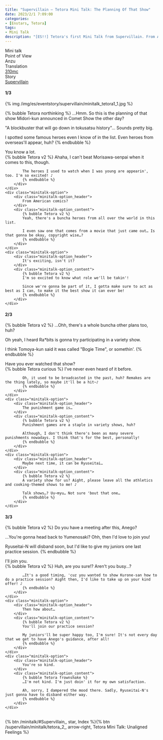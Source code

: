 ```yaml
---
title: "Supervillain – Tetora Mini Talk: The Planning Of That Show"
date: 2023/2/1 7:09:00
categories:
- [Enstars, Tetora]
tags:
- Mini Talk
description: "[ES!!] Tetora's first Mini Talk from Supervillain. From Anzu's POV."
---
```

<div class="three-wrapper" style="--storyColor:#965e7d;--storyColor-rgb:150,94,125;--storyColor-h:326.8;--storyColor-s: 23%;--storyColor-l:47.8%;">
    <div class="info-area">
        <div class="info">
            <div class="info-item characters">
                <div class="label">
                    Mini talk
                </div>
                <div class="value">
								<a href="/categories/Enstars/Tetora" character="Tetora"></a>
                </div>
            </div>
            <div class="info-item one">
                <div class="label">
                    Point of View
                </div>
                <div class="value">
                    Anzu
                </div>
            </div>
            <div class="info-item two">
                <div class="label">
                    Translation
                </div>
                <div class="value">
                    <a href="/about">310mc</a>
                </div>
            </div>
            <div class="info-item three">
                <div class="label">
                   Story
                </div>
                <div class="value">
                    <a href="/supervillain">Supervillain</a>
                </div>
            </div>
        </div>
    </div>
</div>

<!-- more -->

#### <div mt="rare"></div> 1/3

{% img /img/es/eventstory/supervillain/minitalk_tetora1_1.jpg %}

{% bubble Tetora northinking %}
…Hmm. So this is the planning of that show Midori-kun announced in Comet Show the other day?

"A blockbuster that will go down in tokusatsu history"… Sounds pretty big.

I spotted some famous heroes even I know of in the list. Even heroes from overseas'll appear, huh?
{% endbubble %}

<div class="minitalk" character="Anzu">
    <div class="minitalk-option">
        <div class="minitalk-option_header">
            You know a lot.
        </div>
        <div class="minitalk-option_content">
            {% bubble Tetora v2 %}
            Ahaha, I can't beat Morisawa-senpai when it comes to this, though.

            The heroes I used to watch when I was young are appearin', too. I'm so excited! ♪
			{% endbubble %}
        </div>
    </div>
    <div class="minitalk-option">
        <div class="minitalk-option_header">
            From American comics?
        </div>
        <div class="minitalk-option_content">
            {% bubble Tetora v2 %}
            Yeah, there's a buncha heroes from all over the world in this list.

            I even saw one that comes from a movie that just came out… Is that gonna be okay, copyright wise…?
			{% endbubble %}
        </div>
    </div>
    <div class="minitalk-option">
        <div class="minitalk-option_header">
            It's exciting, isn't it?
        </div>
        <div class="minitalk-option_content">
            {% bubble Tetora v2 %}
            I'm so excited to know what role we'll be takin'!

            Since we're gonna be part of it, I gotta make sure to act as best as I can, to make it the best show it can ever be!
			{% endbubble %}
        </div>
    </div>
</div>

#### <div mt="rare"></div> 2/3

{% bubble Tetora v2 %}
…Ohh, there's a whole buncha other plans too, huh?

Oh yeah, I heard Ra*bits is gonna try participating in a variety show.

I think Tomoya-kun said it was called "Bogie Time", or somethin'.
{% endbubble %}

<div class="minitalk" character="Anzu">
    <div class="minitalk-option">
        <div class="minitalk-option_header">
            Have you ever watched that show?
        </div>
        <div class="minitalk-option_content">
            {% bubble Tetora curious %}
            I've never even heard of it before.

            Oh, it used to be broadcasted in the past, huh? Remakes are the thing lately, so maybe it'll be a hit~♪
			{% endbubble %}
        </div>
    </div>
    <div class="minitalk-option">
        <div class="minitalk-option_header">
            The punishment game is…
        </div>
        <div class="minitalk-option_content">
            {% bubble Tetora v2 %}
            Punishment games are a staple in variety shows, huh?

            Although, I don't think there's been as many severe punishments nowadays. I think that's for the best, personally!
			{% endbubble %}
        </div>
    </div>
    <div class="minitalk-option">
        <div class="minitalk-option_header">
            Maybe next time, it can be Ryuseitai…
        </div>
        <div class="minitalk-option_content">
            {% bubble Tetora v2 %}
            A variety show for us? Aight, please leave all the athletics and cooking-themed shows to me! ♪

            Talk shows…? Uu~myu… Not sure 'bout that one…
			{% endbubble %}
        </div>
    </div>
</div>

#### <div mt="rare"></div> 3/3

{% bubble Tetora v2 %}
Do you have a meeting after this, Anego?

…You're gonna head back to Yumenosaki? Ohh, then I'd love to join you!

Ryuseitai-N will disband soon, but I'd like to give my juniors one last practice session.
{% endbubble %}

<div class="minitalk" character="Anzu">
    <div class="minitalk-option">
        <div class="minitalk-option_header">
          I'll join you.
        </div>
        <div class="minitalk-option_content">
            {% bubble Tetora v2 %}
            Huh, are you sure!? Aren't you busy…?

            …It's a good timing, 'cuz you wanted to show Kurone-san how to do a practice session? Aight then, I'd like to take up on your kind offer! ♪
			{% endbubble %}
        </div>
    </div>
    <div class="minitalk-option">
        <div class="minitalk-option_header">
            Then how about…
        </div>
        <div class="minitalk-option_content">
            {% bubble Tetora v2 %}
            You'll join our practice session?

            My juniors'll be super happy too, I'm sure! It's not every day that we get to have Anego's guidance, after all!
			{% endbubble %}
        </div>
    </div>
    <div class="minitalk-option">
        <div class="minitalk-option_header">
            You're so kind.
        </div>
        <div class="minitalk-option_content">
            {% bubble Tetora frownshake %}
            …I'm not kind. I'm just doin' it for my own satisfaction.

            Ah, sorry, I dampered the mood there. Sadly, Ryuseitai-N's just gonna have to disband either way.
			{% endbubble %}
        </div>
    </div>
</div>
<br>
<div toc>{% btn /minitalk/#Supervillain,, star, Index %}{% btn /supervillain/minitalk/tetora_2,, arrow-right, Tetora Mini Talk: Unaligned Feelings %}</div>
